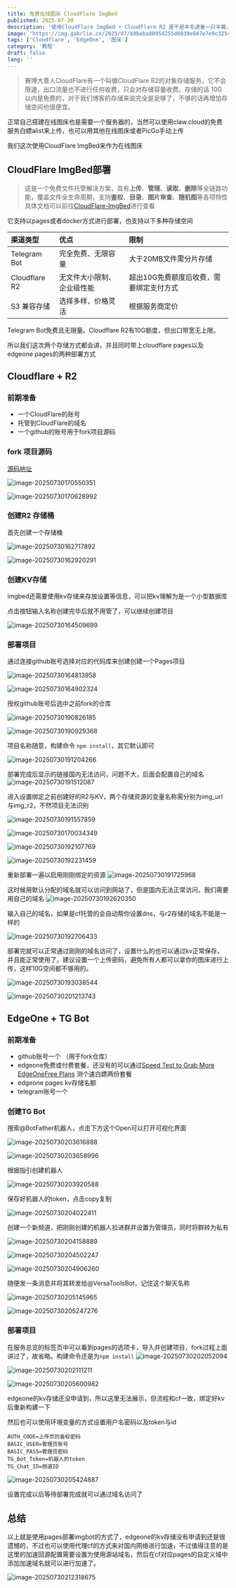 ```yaml
---
title: 免费在线图床 CloudFlare ImgBed
published: 2025-07-30
description: '使用CloudFlare ImgBed + Cloudflare R2 是不是羊毛逮着一只羊薅，不过tg bot无限存储与无限流量也确实很香'
image: 'https://img.gabrlie.cn/2025/07/b0beba80954255d6039e847e7e9c325c.png'
tags: ['Cloudflare', 'EdgeOne', '图床']
category: '教程'
draft: false 
lang: ''
---
```

> 赛博大善人CloudFlare有一个叫做CloudFlare R2的对象存储服务，它不会限速，出口流量也不进行任何收费，只会对存储容量收费。存储的话 10G 以内是免费的，对于我们博客的存储来说完全是足够了，不够的话再增加存储空间也很便宜。

正常自己搭建在线图床也是需要一个服务器的，当然可以使用claw.cloud的免费服务白嫖alist来上传，也可以用其他在线图床或者PicGo手动上传

我们这次使用CloudFlare ImgBed来作为在线图床

## CloudFlare ImgBed部署

> 这是一个免费文件托管解决方案，具有**上传**、**管理**、**读取**、**删除**等全链路功能，覆盖文件全生命周期，支持**鉴权**、**目录**、**图片审查**、**随机图**等各项特性
> 具体文档可以前往[CloudFlare-ImgBed](https://github.com/MarSeventh/CloudFlare-ImgBed)进行查看

它支持以pages或者docker方式进行部署，也支持以下多种存储空间

| 渠道类型      | 优点                       | 限制                                    |
| :------------ | :------------------------- | :-------------------------------------- |
| Telegram Bot  | 完全免费、无限容量         | 大于20MB文件需分片存储                  |
| Cloudflare R2 | 无文件大小限制、企业级性能 | 超出10G免费额度后收费，需要绑定支付方式 |
| S3 兼容存储   | 选择多样、价格灵活         | 根据服务商定价                          |

Telegram Bot免费且无限量。Cloudflare R2有10G额度，但出口带宽无上限。

所以我们这次两个存储方式都会讲，并且同时带上cloudflare pages以及edgeone pages的两种部署方式

## Cloudflare + R2

### 前期准备

- 一个CloudFlare的账号
- 托管到CloudFlare的域名
- 一个github的账号用于fork项目源码

### fork 项目源码

[源码地址](https://github.com/MarSeventh/CloudFlare-ImgBed)

![image-20250730170550351](https://img.gabrlie.cn/2025/07/17daa0580e6d6356dc18ffbec6c70464.png)

![image-20250730170628992](https://img.gabrlie.cn/2025/07/df11bcb4f9379f58d95cc7552c656225.png)

### 创建R2 存储桶

首先创建一个存储桶

![image-20250730162717892](https://img.gabrlie.cn/2025/07/89763e7f9267be247abdd3c9c60ca817.png)

![image-20250730162920291](https://img.gabrlie.cn/2025/07/fa8ed6d7ec81f1d63bc8fdf483654b44.png)

### 创建KV存储

imgbed还需要使用kv存储来存放设置等信息，可以把kv理解为是一个小型数据库

点击按钮输入名称创建完毕后就不用管了，可以继续创建项目

![image-20250730164509699](https://img.gabrlie.cn/2025/07/4fb72edf06700baca5cc6d53df368261.png)

### 部署项目

通过连接github账号选择对应的代码库来创建创建一个Pages项目

![image-20250730164813958](https://img.gabrlie.cn/2025/07/a0128cf46a4231ffe170e67b7e7ec9bd.png)

![image-20250730164902324](https://img.gabrlie.cn/2025/07/01c99fe1dd5098043b4801150eddf7b6.png)

授权github账号后选中之前fork的仓库

![image-20250730190826185](https://img.gabrlie.cn/2025/07/81c411723835d9e712aa78506bcb48d5.png)

![image-20250730190929368](https://img.gabrlie.cn/2025/07/f28a7140bdea5473551d3c61df2ad933.png)

项目名称随意，构建命令 `npm install`，其它默认即可

![image-20250730191204266](https://img.gabrlie.cn/2025/07/99aa449b6c931577a8cfda83afd89c6d.png)

部署完成后显示的链接国内无法访问，问题不大，后面会配置自己的域名
![image-20250730191512087](https://img.gabrlie.cn/2025/07/da567acfd00098b91614c5da2632dcd7.png)

进入设置绑定之前创建好的R2与KV，两个存储资源的变量名称需分别为img_url与img_r2，不然项目无法识别

![image-20250730191557859](https://img.gabrlie.cn/2025/07/98a1e315ced37b10ce6de6c58c1c24bb.png)

![image-20250730170034349](C:\Users\13761\AppData\Roaming\Typora\typora-user-images\image-20250730170034349.png)

![image-20250730192107769](https://img.gabrlie.cn/2025/07/f8036d195641cd4a742998570cdea691.png)

![image-20250730192231459](https://img.gabrlie.cn/2025/07/e5d486c7219634e8f2bf80e3d5914cb9.png)

重新部署一遍以启用刚刚绑定的资源
![image-20250730191725968](https://img.gabrlie.cn/2025/07/b4c3c16d2427fe76d8c1de71e7026478.png)

这时候用默认分配的域名就可以访问到网站了，但是国内无法正常访问，我们需要用自己的域名
![image-20250730192620350](https://img.gabrlie.cn/2025/07/c1aa90339e9eb5d4ceed50f289c975c8.png)

输入自己的域名，如果是cf托管的会自动帮你设置dns，与r2存储的域名不能是一样的

![image-20250730192706433](https://img.gabrlie.cn/2025/07/4fc630836dbfdf2bc744349dd3e4fa90.png)

部署完就可以正常通过刚刚的域名访问了，设置什么的也可以通过kv正常保存，并且能正常使用了。建议设置一个上传密码，避免所有人都可以拿你的图床进行上传，这样10G空间都不够用的。

![image-20250730193038544](https://img.gabrlie.cn/2025/07/097b3bc1adceadc18702cf764cc26fbe.png)

![image-20250730201213743](https://img.gabrlie.cn/2025/07/b0beba80954255d6039e847e7e9c325c.png)

## EdgeOne + TG Bot

### 前期准备

- github账号一个 （用于fork仓库）
- edgeone免费或付费套餐，还没有的可以通过[Speed Test to Grab More EdgeOneFree Plans](https://edgeone.ai/zh/get-free-plan) 测个速白嫖两份套餐
- edgeone pages kv存储名额
- telegram账号一个

### 创建TG Bot

搜索@BotFather机器人，点击下方这个Open可以打开可视化界面

![image-20250730203616888](https://img.gabrlie.cn/2025/07/fd0145d3a575a81abfb8be060a5548cf.png)

![image-20250730203658996](https://img.gabrlie.cn/2025/07/95069f6c4ea29405cc3fb04a5d4802b1.png)

根据指引创建机器人

![image-20250730203920588](https://img.gabrlie.cn/2025/07/ae5319202003ac6f2434aadc9cdf8197.png)

保存好机器人的token，点击copy复制

![image-20250730204022411](https://img.gabrlie.cn/2025/07/5e70bca9f69000b1085a6c5dc660c41b.png)

创建一个新频道，把刚刚创建的机器人拉进群并设置为管理员，同时将群转为私有

![image-20250730204158889](https://img.gabrlie.cn/2025/07/36ffff66dc950c6b1ea0fb18b971b62f.png)



![image-20250730204502247](https://img.gabrlie.cn/2025/07/79c48f7bbb91eec711657166355a6293.png)

![image-20250730204906260](https://img.gabrlie.cn/2025/07/299e068afd7149eb7f99a862f49241fb.png)

随便发一条消息并将其转发给@VersaToolsBot，记住这个聊天名称

![image-20250730205145965](https://img.gabrlie.cn/2025/07/ce5c7a7fcb63a4da2a148ce5ca79a858.png)

![image-20250730205247276](https://img.gabrlie.cn/2025/07/f3d0b45a83dc6d86abf789277754f5f2.png)

### 部署项目

在服务总览的标签页中可以看到pages的选项卡，导入并创建项目，fork过程上面讲过了，故省略。构建命令还是为`npm install`
![image-20250730202052094](https://img.gabrlie.cn/2025/07/16fbdea91f0053510878c8900542d0e1.png)

 ![image-20250730202111211](https://img.gabrlie.cn/2025/07/96670948e53f9f62fc038073b9ded3f4.png)

![image-20250730205600982](https://img.gabrlie.cn/2025/07/e26b2142d42e9ff05410bc8a156aa40b.png)

edgeone的kv存储还没申请到，所以这里无法展示，但流程和cf一致，绑定好kv后重新构建一下

然后也可以使用环境变量的方式设置用户名密码以及token与id

``````环境变量
AUTH_CODE=上传页的鉴权密码
BASIC_USER=管理员账号
BASIC_PASS=管理员密码
TG_Bot_Token=机器人的token
TG_Chat_ID=频道ID
``````

![image-20250730205424887](https://img.gabrlie.cn/2025/07/da709a18af43d8789f19a2960e4d93d4.png)

设置完成以后等待部署完成就可以通过域名访问了

## 总结

以上就是使用pages部署imgbot的方式了，edgeone的kv存储没有申请到还是很遗憾的，不过也可以使用代理cf的方式来对国内网络进行加速，不过值得注意的是这里的加速回源配置需要设置为使用源站域名，然后在cf对应pages的自定义域中添加加速域名就可以进行加速了。

![image-20250730212318675](https://img.gabrlie.cn/2025/07/f34e4f8e5912513fa6e65bd434187ef9.png)

